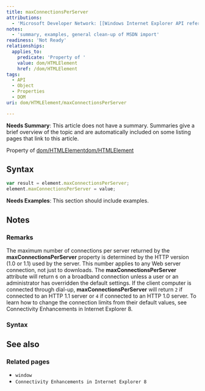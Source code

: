 ```yaml
---
title: maxConnectionsPerServer
attributions:
  - 'Microsoft Developer Network: [[Windows Internet Explorer API reference](http://msdn.microsoft.com/en-us/library/ie/hh828809%28v=vs.85%29.aspx) Article]'
notes:
  - 'summary, examples, general clean-up of MSDN import'
readiness: 'Not Ready'
relationships:
  applies_to:
    predicate: 'Property of '
    value: dom/HTMLElement
    href: /dom/HTMLElement
tags:
  - API
  - Object
  - Properties
  - DOM
uri: dom/HTMLElement/maxConnectionsPerServer

---
```

**Needs Summary**: This article does not have a summary. Summaries give a brief overview of the topic and are automatically included on some listing pages that link to this article.

Property of [dom/HTMLElement](/dom/HTMLElement)[dom/HTMLElement](/dom/HTMLElement)

## Syntax

``` js
var result = element.maxConnectionsPerServer;
element.maxConnectionsPerServer = value;
```

**Needs Examples**: This section should include examples.

## Notes

### Remarks

The maximum number of connections per server returned by the **maxConnectionsPerServer** property is determined by the HTTP version (1.0 or 1.1) used by the server. This number applies to any Web server connection, not just to downloads. The **maxConnectionsPerServer** attribute will return `6` on a broadband connection unless a user or an administrator has overridden the default settings. If the client computer is connected through dial-up, **maxConnectionsPerServer** will return `2` if connected to an HTTP 1.1 server or `4` if connected to an HTTP 1.0 server. To learn how to change the connection limits from their default values, see Connectivity Enhancements in Internet Explorer 8.

### Syntax

## See also

### Related pages

-   `window`
-   `Connectivity Enhancements in Internet Explorer 8`
